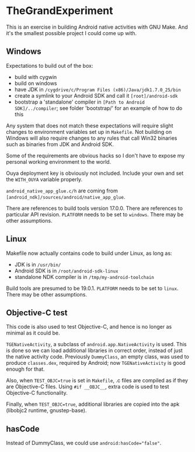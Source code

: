 TheGrandExperiment
==================

This is an exercise in building Android native activities with GNU Make.
And it's the smallest possible project I could come up with.

Windows
-------

Expectations to build out of the box:

* build with cygwin
* build on windows
* have JDK in `/cygdrive/c/Program Files (x86)/Java/jdk1.7.0_25/bin`
* create a symlink to your Android SDK and call it `[root]/android-sdk`
* bootstrap a 'standalone' compiler in `[Path to Android SDK]/../compiler`; 
  see folder 'bootstrap/' for an example of how to do this

Any system that does not match these expectations will require slight 
changes to environment variables set up in `Makefile`. Not building on
Windows will also require changes to any rules that call Win32 binaries
such as binaries from JDK and Android SDK.

Some of the requirements are obvious hacks so I don't have to expose my
personal working environment to the world.

Ouya deployment key is obviously not included. Include your own and
set the `WITH_OUYA` variable properly.

`android_native_app_glue.c/h` are coming from 
`[android_ndk]/sources/android/native_app_glue`.

There are references to build tools version 17.0.0. There are references
to particular API revision. `PLATFORM` needs to be set to `windows`.
There may be other assumptions.

Linux
-----
Makefile now actually contains code to build under Linux, as long as:

* JDK is in `/usr/bin/`
* Android SDK is in `/root/android-sdk-linux`
* standalone NDK compiler is in `/tmp/my-android-toolchain`

Build tools are presumed to be 19.0.1. `PLATFORM` needs to be set to
`linux`. There may be other assumptions.

Objective-C test
----------------
This code is also used to test Objective-C, and hence is no longer
as minimal as it could be.

`TGENativeActivity`, a subclass of `android.app.NativeActivity` is used.
This is done so we can load additional libraries in correct order, instead
of just the native activity code. Previously `DummyClass`, an empty class, 
was used to produce `classes.dex`, required by Android; now
`TGENativeActivity` is good enough for that.

Also, when `TEST_OBJC=true` is set in `Makefile`, .c files are compiled
as if they are Objective-C files. Using `#if __OBJC__`, extra code is used
to test Objective-C functionality.

Finally, when `TEST_OBJC=true`, additional libraries are copied into the
apk (libobjc2 runtime, gnustep-base).

hasCode
-------
Instead of DummyClass, we could use `android:hasCode="false"`.
